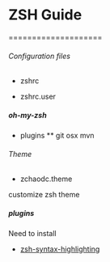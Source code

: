 # ZSH Guide

====================


###### Configuration files

* zshrc

* zshrc.user

##### oh-my-zsh

* plugins 
** git osx mvn 

###### Theme 

* zchaodc.theme

customize zsh theme

##### plugins

Need to install 

- [zsh-syntax-highlighting](https://github.com/zsh-users/zsh-syntax-highlighting)
